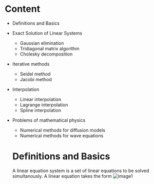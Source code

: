 # Content
* Definitions and Basics
* Exact Solution of Linear Systems
  * Gaussian elimination
  * Tridiagonal matrix algorithm
  * Cholesky decomposition
* Iterative methods
  * Seidel method
  * Jacobi method
* Interpolation
  * Linear interpolation
  * Lagrange interpolation
  * Spline interpolation
* Problems of mathematical physics
  * Numerical methods for diffusion models
  * Numerical methods for wave equations
  
  # Definitions and Basics
  A linear equation system is a set of linear equations to be solved simultanously. A linear equation takes the form 
  ![image1](images/definitions_and_basics.svg)
  
  
